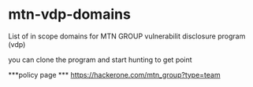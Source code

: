 # mtn-vdp-domains
List of in scope domains for MTN GROUP vulnerabilit disclosure program (vdp)

you can clone the program and start hunting to get point 

***policy page *** https://hackerone.com/mtn_group?type=team
